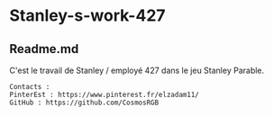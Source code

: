 # Stanley-s-work-427 
Readme.md
-------------
C'est le travail de Stanley / employé 427 dans le jeu Stanley Parable.

    Contacts :
    PinterEst : https://www.pinterest.fr/elzadam11/    
    GitHub : https://github.com/CosmosRGB
